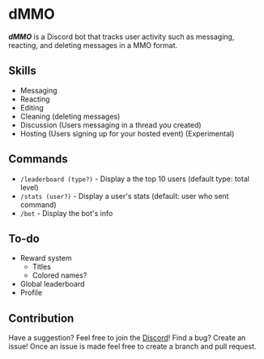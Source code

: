 # dMMO

**_dMMO_** is a Discord bot that tracks user activity such as messaging, reacting, and deleting messages in a MMO format.

## Skills

- Messaging
- Reacting
- Editing
- Cleaning (deleting messages)
- Discussion (Users messaging in a thread you created)
- Hosting (Users signing up for your hosted event) (Experimental)

## Commands

- `/leaderboard (type?)` - Display a the top 10 users (default type: total level)
- `/stats (user?)` - Display a user's stats (default: user who sent command)
- `/bot` - Display the bot's info

## To-do

- Reward system
  - Titles
  - Colored names?
- Global leaderboard
- Profile

## Contribution

Have a suggestion? Feel free to join the [Discord](https://discord.gg/ATUud59GrU)!
Find a bug? Create an issue! Once an issue is made feel free to create a branch and pull request.

